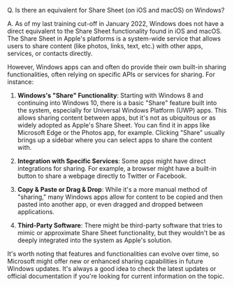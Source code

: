 Q. Is there an equivalent for Share Sheet (on iOS and macOS) on Windows?

A. As of my last training cut-off in January 2022, Windows does not have a direct equivalent to the Share Sheet functionality found in iOS and macOS. The Share Sheet in Apple's platforms is a system-wide service that allows users to share content (like photos, links, text, etc.) with other apps, services, or contacts directly.

However, Windows apps can and often do provide their own built-in sharing functionalities, often relying on specific APIs or services for sharing. For instance:

1. **Windows's "Share" Functionality**: Starting with Windows 8 and continuing into Windows 10, there is a basic "Share" feature built into the system, especially for Universal Windows Platform (UWP) apps. This allows sharing content between apps, but it's not as ubiquitous or as widely adopted as Apple's Share Sheet. You can find it in apps like Microsoft Edge or the Photos app, for example. Clicking "Share" usually brings up a sidebar where you can select apps to share the content with.

2. **Integration with Specific Services**: Some apps might have direct integrations for sharing. For example, a browser might have a built-in button to share a webpage directly to Twitter or Facebook.

3. **Copy & Paste or Drag & Drop**: While it's a more manual method of "sharing," many Windows apps allow for content to be copied and then pasted into another app, or even dragged and dropped between applications.

4. **Third-Party Software**: There might be third-party software that tries to mimic or approximate Share Sheet functionality, but they wouldn't be as deeply integrated into the system as Apple's solution.

It's worth noting that features and functionalities can evolve over time, so Microsoft might offer new or enhanced sharing capabilities in future Windows updates. It's always a good idea to check the latest updates or official documentation if you're looking for current information on the topic.

